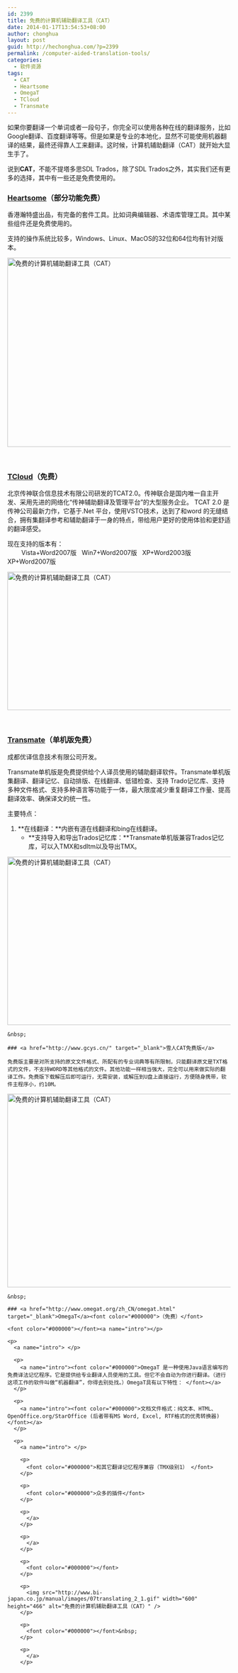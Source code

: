 ```yaml
---
id: 2399
title: 免费的计算机辅助翻译工具（CAT）
date: 2014-01-17T13:54:53+08:00
author: chonghua
layout: post
guid: http://hechonghua.com/?p=2399
permalink: /computer-aided-translation-tools/
categories:
  - 软件资源
tags:
  - CAT
  - Heartsome
  - OmegaT
  - TCloud
  - Transmate
---
```

如果你要翻译一个单词或者一段句子，你完全可以使用各种在线的翻译服务，比如Google翻译、百度翻译等等。但是如果是专业的本地化，显然不可能使用机器翻译的结果，最终还得靠人工来翻译。这时候，计算机辅助翻译（CAT）就开始大显生手了。

说到**CAT**，不能不提塔多思SDL Trados，除了SDL Trados之外，其实我们还有更多的选择，其中有一些还是免费使用的。

<!--more-->

### <a href="http://www.heartsome.net/CN/ourcompany.html" target="_blank">Heartsome</a>（部分功能免费）

香港瀚特盛出品，有完备的套件工具。比如词典编辑器、术语库管理工具。其中某些组件还是免费使用的。

支持的操作系统比较多，Windows、Linux、MacOS的32位和64位均有针对版本。

<img src="http://www.heartsome.net/CN/screens/hsstudio8/main-interface-win.png" width="600" height="427" alt="免费的计算机辅助翻译工具（CAT）" /> 

&nbsp;

### <a href="http://cat.transn.com/" target="_blank">TCloud</a>（免费）

北京传神联合信息技术有限公司研发的TCAT2.0。传神联合是国内唯一自主开发、采用先进的网络化“传神辅助翻译及管理平台”的大型服务企业。 TCAT 2.0 是传神公司最新力作，它基于.Net 平台，使用VSTO技术，达到了和word 的无缝结合，拥有集翻译参考和辅助翻译于一身的特点，带给用户更好的使用体验和更舒适的翻译感受。

现在支持的版本有：  
&nbsp;&nbsp;&nbsp;&nbsp;&nbsp;&nbsp;&nbsp; Vista+Word2007版&nbsp;&nbsp; Win7+Word2007版&nbsp;&nbsp; XP+Word2003版&nbsp;&nbsp;&nbsp; XP+Word2007版 

<img src="http://img.newhua.com/410000/402984.jpg" width="600" height="312" alt="免费的计算机辅助翻译工具（CAT）" /> 

&nbsp;

### <a href="http://www.urelitetech.com.cn/" target="_blank">Transmate</a>（单机版免费）

成都优译信息技术有限公司开发。

Transmate单机版是免费提供给个人译员使用的辅助翻译软件。Transmate单机版集翻译、翻译记忆、自动排版、在线翻译、低错检查、支持 Trado记忆库、支持多种文件格式、支持多种语言等功能于一体，最大限度减少重复翻译工作量、提高翻译效率、确保译文的统一性。&nbsp; 

主要特点：&nbsp; 

  1. **在线翻译：**内嵌有道在线翻译和bing在线翻译。 
      * **支持导入和导出Trados记忆库：**Transmate单机版兼容Trados记忆库，可以入TMX和sdltm以及导出TMX。 </ol> 
<img src="http://chonghua-1251666171.cos.ap-shanghai.myqcloud.com/Transmate.png" width="600" height="380" alt="免费的计算机辅助翻译工具（CAT）" /> 
    
    &nbsp;
    
    ### <a href="http://www.gcys.cn/" target="_blank">雪人CAT免费版</a>
    
    免费版主要是对所支持的原文文件格式、所配有的专业词典等有所限制，只能翻译原文是TXT格式的文件，不支持WORD等其他格式的文件。其他功能一样相当强大，完全可以用来做实际的翻译工作。免费版下载解压后即可运行，无需安装，或解压到U盘上直接运行，方便随身携带，软件主程序小，约10M。
    
<img src="http://www.gcys.cn/img/02_big.jpg" width="600" height="437" alt="免费的计算机辅助翻译工具（CAT）" /> 
    
    &nbsp;
    
    ### <a href="http://www.omegat.org/zh_CN/omegat.html" target="_blank">OmegaT</a><font color="#000000">（免费）</font>
    
    <font color="#000000"></font><a name="intro"></p> 
    
    <p>
      <a name="intro"> </p> 
      
      <p>
        <a name="intro"><font color="#000000">OmegaT 是一种使用Java语言编写的免费译法记忆程序。它是提供给专业翻译人员使用的工具。但它不会自动为你进行翻译。（进行这项工作的软件叫做“机器翻译”，你得去别处找。）OmegaT具有以下特性： </font></a>
      </p>
      
      <p>
        <a name="intro"><font color="#000000">文档文件格式：纯文本、HTML、OpenOffice.org/StarOffice (后者带有MS Word, Excel, RTF格式的优秀转换器) </font></a>
      </p>
      
      <p>
        <a name="intro"> </p> 
        
        <p>
          <font color="#000000">和其它翻译记忆程序兼容（TMX级别1） </font>
        </p>
        
        <p>
          <font color="#000000">众多的插件</font>
        </p>
        
        <p>
          </a>
        </p>
        
        <p>
          </a>
        </p>
        
        <p>
          <font color="#000000"></font>
        </p>
        
        <p>
          <img src="http://www.bi-japan.co.jp/manual/images/07translating_2_1.gif" width="600" height="466" alt="免费的计算机辅助翻译工具（CAT）" />
        </p>
        
        <p>
          <font color="#000000"></font>&nbsp;
        </p>
        
        <p>
          </a>
        </p>